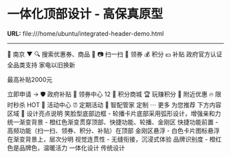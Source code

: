 # 一体化顶部设计 - 高保真原型

**URL:** file:///home/ubuntu/integrated-header-demo.html

---

📍
南京
▼
🔍
搜索优惠券、商品
🔔
📷
扫一扫
🎁
领券
💰
积分
💵
补贴
政府官方认证
全品类支持
家电以旧换新

最高补贴2000元

立即申请 →
🛡️
政府补贴
🎁
领券中心
12
🏪
积分商城
🏆
玩赚积分
📍
附近优惠
🔥
限时秒杀
HOT
🎪
活动中心
⏰
定期活动
🎯
智配管家
定制
⋯
更多
为您推荐
下方内容区域
🎨 设计亮点说明
笑脸型底部边框 - 轮播卡片底部采用弧形设计，增强亲和力
统一渐变背景 - 橙红色渐变贯穿顶部、快捷功能、轮播、金刚区
快捷功能前置 - 高频功能（扫一扫、领券、积分、补贴）在顶部
金刚区悬浮 - 白色卡片图标悬浮在渐变背景上，层次分明
视觉连贯性 - 无缝衔接，沉浸式体验
品牌识别度 - 橙红色是品牌色，温暖活力
一体化设计
传统设计